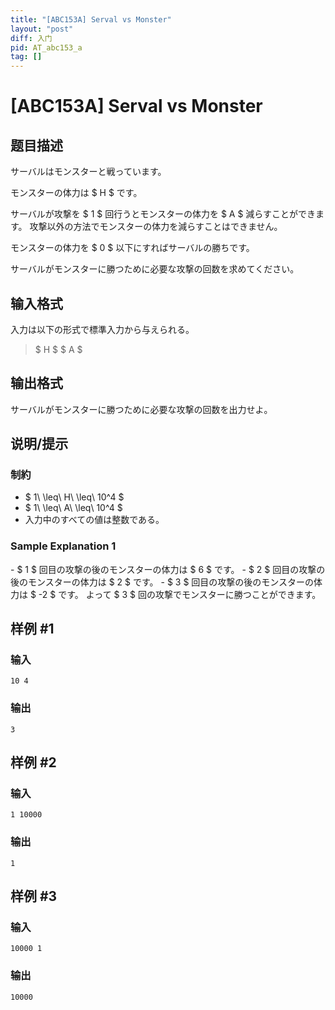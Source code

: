 ```yaml
---
title: "[ABC153A] Serval vs Monster"
layout: "post"
diff: 入门
pid: AT_abc153_a
tag: []
---
```


# [ABC153A] Serval vs Monster

## 题目描述

[problemUrl]: https://atcoder.jp/contests/abc153/tasks/abc153_a

サーバルはモンスターと戦っています。

モンスターの体力は $ H $ です。

サーバルが攻撃を $ 1 $ 回行うとモンスターの体力を $ A $ 減らすことができます。 攻撃以外の方法でモンスターの体力を減らすことはできません。

モンスターの体力を $ 0 $ 以下にすればサーバルの勝ちです。

サーバルがモンスターに勝つために必要な攻撃の回数を求めてください。

## 输入格式

入力は以下の形式で標準入力から与えられる。

> $ H $ $ A $

## 输出格式

サーバルがモンスターに勝つために必要な攻撃の回数を出力せよ。

## 说明/提示

### 制約

- $ 1\ \leq\ H\ \leq\ 10^4 $
- $ 1\ \leq\ A\ \leq\ 10^4 $
- 入力中のすべての値は整数である。

### Sample Explanation 1

\- $ 1 $ 回目の攻撃の後のモンスターの体力は $ 6 $ です。 - $ 2 $ 回目の攻撃の後のモンスターの体力は $ 2 $ です。 - $ 3 $ 回目の攻撃の後のモンスターの体力は $ -2 $ です。 よって $ 3 $ 回の攻撃でモンスターに勝つことができます。

## 样例 #1

### 输入

```
10 4
```

### 输出

```
3
```

## 样例 #2

### 输入

```
1 10000
```

### 输出

```
1
```

## 样例 #3

### 输入

```
10000 1
```

### 输出

```
10000
```

